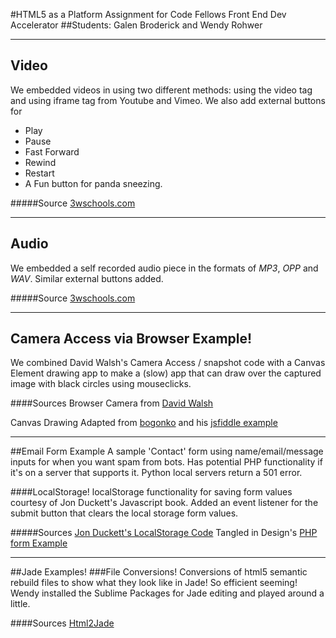 #HTML5 as a Platform Assignment for Code Fellows Front End Dev Accelerator
##Students: Galen Broderick and Wendy Rohwer

---

## Video
We embedded videos in using two different methods: using the video tag and using iframe tag from Youtube and Vimeo.
We also add external buttons for

  * Play
  * Pause
  * Fast Forward
  * Rewind
  * Restart
  * A Fun button for panda sneezing.



#####Source
[3wschools.com](http://www.w3schools.com/tags/av_met_pause.asp)

---

## Audio

We embedded a self recorded audio piece in the formats of *MP3*, *OPP* and *WAV*. Similar external buttons added.

#####Source
[3wschools.com](http://www.w3schools.com/tags/av_met_pause.asp)


---

## Camera Access via Browser Example!
We combined David Walsh's Camera Access / snapshot code with a Canvas Element drawing app to make a (slow) app that can draw over the captured image with black circles using mouseclicks.

####Sources
Browser Camera from [David Walsh](http://davidwalsh.name/browser-camera)

Canvas Drawing Adapted from [bogonko](http://stackoverflow.com/questions/2368784/draw-by-mouse-with-html5-canvas) and his [jsfiddle example](http://jsfiddle.net/ArtBIT/kneDX/)

---

##Email Form Example
A sample 'Contact' form using name/email/message inputs for when you want spam from bots.
Has potential PHP functionality if it's on a server that supports it. Python local servers return a 501 error.

####LocalStorage!
localStorage functionality for saving form values courtesy of Jon Duckett's Javascript book.
Added an event listener for the submit button that clears the local storage form values.


#####Sources
[Jon Duckett's LocalStorage Code](http://javascriptbook.com/code/c09/js/local-storage.js)
Tangled in Design's [PHP form Example](http://tangledindesign.com/how-to-create-a-contact-form-using-html5-css3-and-php/)

---

##Jade Examples!
###File Conversions!
Conversions of html5 semantic rebuild files to show what they look like in Jade! So efficient seeming! Wendy installed the Sublime Packages for Jade editing and played around a little.

####Sources
[Html2Jade](html2jade.org)

